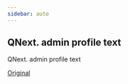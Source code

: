 ```yaml
---
sidebar: auto
---
```


## QNext. admin profile text

QNext. admin profile text

[Original](https://telegra.ph/QNext-admin-profile-text-04-25-2)